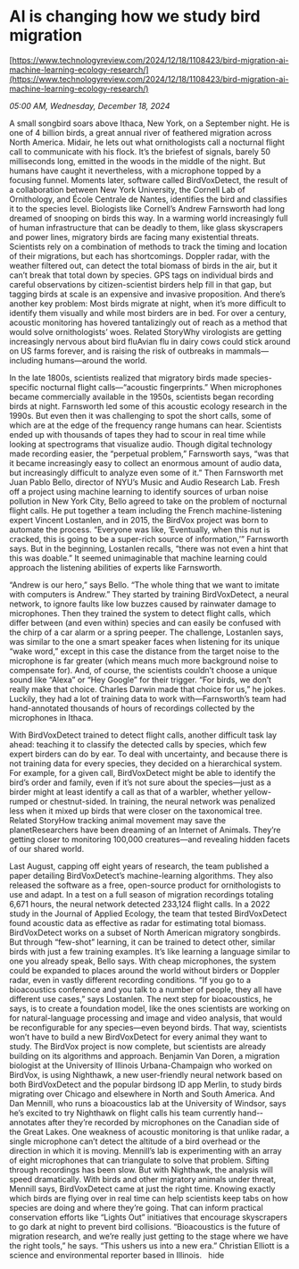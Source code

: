 # AI is changing how we study bird migration

[https://www.technologyreview.com/2024/12/18/1108423/bird-migration-ai-machine-learning-ecology-research/](https://www.technologyreview.com/2024/12/18/1108423/bird-migration-ai-machine-learning-ecology-research/)

*05:00 AM, Wednesday, December 18, 2024*

A small songbird soars above Ithaca, New York, on a September night. He is one of 4 billion birds, a great annual river of feathered migration across North America. Midair, he lets out what ornithologists call a nocturnal flight call to communicate with his flock. It’s the briefest of signals, barely 50 milliseconds long, emitted in the woods in the middle of the night. But humans have caught it nevertheless, with a microphone topped by a focusing funnel. Moments later, software called BirdVoxDetect, the result of a collaboration between New York University, the Cornell Lab of Ornithology, and École Centrale de Nantes, identifies the bird and classifies it to the species level. Biologists like Cornell’s Andrew Farnsworth had long dreamed of snooping on birds this way. In a warming world increasingly full of human infrastructure that can be deadly to them, like glass skyscrapers and power lines, migratory birds are facing many existential threats. Scientists rely on a combination of methods to track the timing and location of their migrations, but each has shortcomings. Doppler radar, with the weather filtered out, can detect the total biomass of birds in the air, but it can’t break that total down by species. GPS tags on individual birds and careful observations by citizen-scientist birders help fill in that gap, but tagging birds at scale is an expensive and invasive proposition. And there’s another key problem: Most birds migrate at night, when it’s more difficult to identify them visually and while most birders are in bed. For over a century, acoustic monitoring has hovered tantalizingly out of reach as a method that would solve ornithologists’ woes. Related StoryWhy virologists are getting increasingly nervous about bird fluAvian flu in dairy cows could stick around on US farms forever, and is raising the risk of outbreaks in mammals—including humans—around the world.

In the late 1800s, scientists realized that migratory birds made species-specific nocturnal flight calls—“acoustic fingerprints.” When microphones became commercially available in the 1950s, scientists began recording birds at night. Farnsworth led some of this acoustic ecology research in the 1990s. But even then it was challenging to spot the short calls, some of which are at the edge of the frequency range humans can hear. Scientists ended up with thousands of tapes they had to scour in real time while looking at spectrograms that visualize audio. Though digital technology made recording easier, the “perpetual problem,” Farnsworth says, “was that it became increasingly easy to collect an enormous amount of audio data, but increasingly difficult to analyze even some of it.” Then Farnsworth met Juan Pablo Bello, director of NYU’s Music and Audio Research Lab. Fresh off a project using machine learning to identify sources of urban noise pollution in New York City, Bello agreed to take on the problem of nocturnal flight calls. He put together a team including the French machine-listening expert Vincent Lostanlen, and in 2015, the BirdVox project was born to automate the process. “Everyone was like, ‘Eventually, when this nut is cracked, this is going to be a super-rich source of information,’” Farnsworth says. But in the beginning, Lostanlen recalls, “there was not even a hint that this was doable.” It seemed unimaginable that machine learning could approach the listening abilities of experts like Farnsworth.

“Andrew is our hero,” says Bello. “The whole thing that we want to imitate with computers is Andrew.” They started by training BirdVoxDetect, a neural network, to ignore faults like low buzzes caused by rainwater damage to microphones. Then they trained the system to detect flight calls, which differ between (and even within) species and can easily be confused with the chirp of a car alarm or a spring peeper. The challenge, Lostanlen says, was similar to the one a smart speaker faces when listening for its unique “wake word,” except in this case the distance from the target noise to the microphone is far greater (which means much more background noise to compensate for). And, of course, the scientists couldn’t choose a unique sound like “Alexa” or “Hey Google” for their trigger. “For birds, we don’t really make that choice. Charles Darwin made that choice for us,” he jokes. Luckily, they had a lot of training data to work with—Farnsworth’s team had hand-annotated thousands of hours of recordings collected by the microphones in Ithaca.

With BirdVoxDetect trained to detect flight calls, another difficult task lay ahead: teaching it to classify the detected calls by species, which few expert birders can do by ear. To deal with uncertainty, and because there is not training data for every species, they decided on a hierarchical system. For example, for a given call, BirdVoxDetect might be able to identify the bird’s order and family, even if it’s not sure about the species—just as a birder might at least identify a call as that of a warbler, whether yellow-rumped or chestnut-sided. In training, the neural network was penalized less when it mixed up birds that were closer on the taxonomical tree.   Related StoryHow tracking animal movement may save the planetResearchers have been dreaming of an Internet of Animals. They’re getting closer to monitoring 100,000 creatures—and revealing hidden facets of our shared world.

Last August, capping off eight years of research, the team published a paper detailing BirdVoxDetect’s machine-learning algorithms. They also released the software as a free, open-source product for ornithologists to use and adapt. In a test on a full season of migration recordings totaling 6,671 hours, the neural network detected 233,124 flight calls. In a 2022 study in the Journal of Applied Ecology, the team that tested BirdVoxDetect found acoustic data as effective as radar for estimating total biomass. BirdVoxDetect works on a subset of North American migratory songbirds. But through “few-shot” learning, it can be trained to detect other, similar birds with just a few training examples. It’s like learning a language similar to one you already speak, Bello says. With cheap microphones, the system could be expanded to places around the world without birders or Doppler radar, even in vastly different recording conditions. “If you go to a bioacoustics conference and you talk to a number of people, they all have different use cases,” says Lostanlen. The next step for bioacoustics, he says, is to create a foundation model, like the ones scientists are working on for natural-language processing and image and video analysis, that would be reconfigurable for any species—even beyond birds. That way, scientists won’t have to build a new BirdVoxDetect for every animal they want to study. The BirdVox project is now complete, but scientists are already building on its algorithms and approach. Benjamin Van Doren, a migration biologist at the University of Illinois Urbana-Champaign who worked on BirdVox, is using Nighthawk, a new user-friendly neural network based on both BirdVoxDetect and the popular birdsong ID app Merlin, to study birds migrating over Chicago and elsewhere in North and South America. And Dan Mennill, who runs a bioacoustics lab at the University of Windsor, says he’s excited to try Nighthawk on flight calls his team currently hand-­annotates after they’re recorded by microphones on the Canadian side of the Great Lakes. One weakness of acoustic monitoring is that unlike radar, a single microphone can’t detect the altitude of a bird overhead or the direction in which it is moving. Mennill’s lab is experimenting with an array of eight microphones that can triangulate to solve that problem. Sifting through recordings has been slow. But with Nighthawk, the analysis will speed dramatically. With birds and other migratory animals under threat, Mennill says, BirdVoxDetect came at just the right time. Knowing exactly which birds are flying over in real time can help scientists keep tabs on how species are doing and where they’re going. That can inform practical conservation efforts like “Lights Out” initiatives that encourage skyscrapers to go dark at night to prevent bird collisions. “Bioacoustics is the future of migration research, and we’re really just getting to the stage where we have the right tools,” he says. “This ushers us into a new era.” Christian Elliott is a science and environmental reporter based in Illinois.   hide

